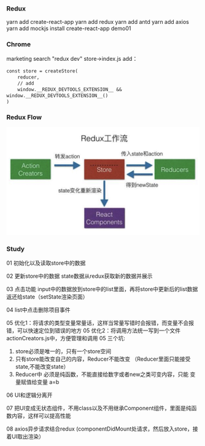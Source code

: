 ### Redux
yarn add create-react-app
yarn add redux
yarn add antd 
yarn add axios
yarn add mockjs
install create-react-app demo01
### Chrome
marketing search "redux dev"
store->index.js add：
```
const store = createStore(
    reducer,
    // add
    window.__REDUX_DEVTOOLS_EXTENSION__ && window.__REDUX_DEVTOOLS_EXTENSION__()
)

```

### Redux Flow
![avatar](./Redux.jpg)

### Study
01 初始化以及读取store中的数据

02 更新store中的数据 state数据从redux获取新的数据并展示

03 点击功能 input中的数据放到store中的list里面，再将store中更新后的list数据返还给state（setState渲染页面）

04 list中点击删除项目事件

05 优化1：将请求的类型变量常量话，这样当常量写错时会报错，而变量不会报错，可以快速定位到错误的地方
05 优化2：将调用方法统一写到一个文件actionCreators.js中，方便管理和调用
05 三个坑:
1. store必须是唯一的，只有一个store空间
2. 只有store能改变自己的内容，Reducer不能改变 （Reducer里面只能接受state,不能改变state）
3. Reducer中 必须是纯函数，不能直接给数字或者new之类可变内容，只能 变量赋值给变量 a=b

06 UI和逻辑分离开

07 把UI变成无状态组件，不用class以及不用继承Component组件，里面是纯函数内容，这样可以提高性能

08 axios异步请求结合redux (componentDidMount处请求，然后放入store，接着UI取出渲染）
